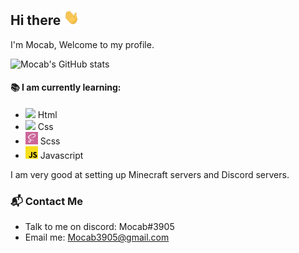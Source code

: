 ## Hi there <img src="wave.gif" width="25px" height="25px">
I'm Mocab, Welcome to my profile.

![Mocab's GitHub stats](https://github-readme-stats.vercel.app/api?username=mocab&count_private=true&theme=algolia&show_icons=true)

#### :books: I am currently learning:
- <code><img height="20" src="https://cdn-icons-png.flaticon.com/512/1051/1051277.png"></code> Html  
- <code><img height="20" src="https://cdn-icons-png.flaticon.com/512/732/732190.png"></code> Css 
- <code><img height="20" src="/icons/scss.png"></code> Scss 
- <code><img height="20" src="/icons/js.png"></code> Javascript 

I am very good at setting up Minecraft servers and Discord servers.

### :mailbox_with_mail: Contact Me
- Talk to me on discord: Mocab#3905
- Email me: Mocab3905@gmail.com
